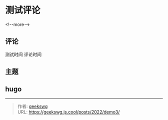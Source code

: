 # 测试评论


&lt;!--more--&gt;

## 评论

测试时间 评论时间

## 主题

## hugo

---

> 作者: [geekswg](https://github.com/geekswg)  
> URL: https://geekswg.js.cool/posts/2022/demo3/  

